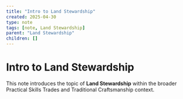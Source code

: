 ```yaml
---
title: "Intro to Land Stewardship"
created: 2025-04-30
type: note
tags: [note, Land Stewardship]
parent: "Land Stewardship"
children: []
---
```


# Intro to Land Stewardship

This note introduces the topic of **Land Stewardship** within the broader Practical Skills Trades and Traditional Craftsmanship context.
